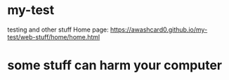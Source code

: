 # my-test
testing and other stuff
Home page: https://awashcard0.github.io/my-test/web-stuff/home/home.html
# some stuff can harm your computer
